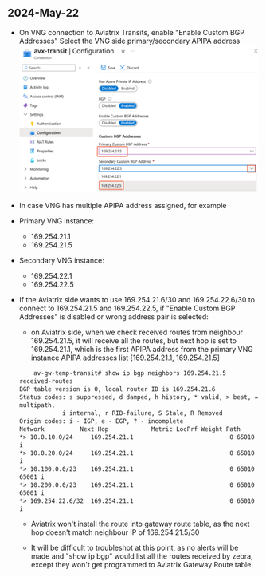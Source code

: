 ## 2024-May-22
- On VNG connection to Aviatrix Transits, enable "Enable Custom BGP Addresses"
Select the VNG side primary/secondary APIPA address
![](2024-05-22-16-56-24.png)

- In case VNG has multiple APIPA address assigned, for example
- Primary VNG instance:
    - 169.254.21.1
    - 169.254.21.5
- Secondary VNG instance:
    - 169.254.22.1
    - 169.254.22.5
- If the Aviatrix side wants to use 169.254.21.6/30 and 169.254.22.6/30 to connect to 169.254.21.5 and 169.254.22.5, if "Enable Custom BGP Addresses" is disabled or wrong address pair is selected:
    - on Aviatrix side, when we check received routes from neighbour 169.254.21.5, it will receive all the routes, but next hop is set to 169.254.21.1, which is the first APIPA address from the primary VNG instance APIPA addresses list [169.254.21.1, 169.254.21.5]
    ```
        av-gw-temp-transit# show ip bgp neighbors 169.254.21.5 received-routes
    BGP table version is 0, local router ID is 169.254.21.6
    Status codes: s suppressed, d damped, h history, * valid, > best, = multipath,
                i internal, r RIB-failure, S Stale, R Removed
    Origin codes: i - IGP, e - EGP, ? - incomplete
    Network          Next Hop            Metric LocPrf Weight Path
    *> 10.0.10.0/24     169.254.21.1                           0 65010 i
    *> 10.0.20.0/24     169.254.21.1                           0 65010 i
    *> 10.100.0.0/23    169.254.21.1                           0 65010 65001 i
    *> 10.200.0.0/23    169.254.21.1                           0 65010 65001 i
    *> 169.254.22.6/32  169.254.21.1                           0 65010 i
    ```
    - Aviatrix won't install the route into gateway route table, as the next hop doesn't match neighbour IP of 169.254.21.5/30

    - It will be difficult to troubleshot at this point, as no alerts will be made and "show ip bgp" would list all the routes received by zebra, except they won't get programmed to Aviatrix Gateway Route table.